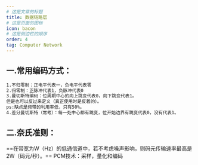 ```yaml
---
# 这是文章的标题
title: 数据链路层
# 这是页面的图标
icon: bacon
# 这是侧边栏的顺序
order: 4
tag: Computer Network
---
```

## 一.常用编码方式：
```bash
1.不归零制：正电平代表一，负电平代表零
2.归零制：正脉冲代表1，负脉冲代表0
3.曼切斯特编码：位周期中心的向上跳变代表0，向下跳变代表1。
但是也可以反过来定义（真正使用时是反着的）。
ps:缺点是频带的利用率低，只有50%。
4.差分曼切斯特（常考）：每一处中心都有跳变，位开始边界有跳变代表0，没有代表1。
```
## 二.奈氏准则：
==在带宽为W（Hz）的低通信道中，若不考虑噪声影响，则码元传输速率最高是2W（码元/秒）。==
PCM技术：采样，量化和编码
